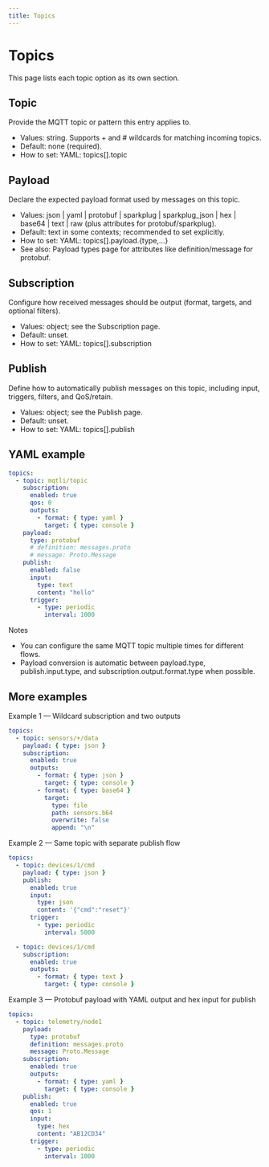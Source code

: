 ```yaml
---
title: Topics
---
```


Topics
======

This page lists each topic option as its own section.

Topic
-----
Provide the MQTT topic or pattern this entry applies to.
- Values: string. Supports + and # wildcards for matching incoming topics.
- Default: none (required).
- How to set: YAML: topics[].topic

Payload
-------
Declare the expected payload format used by messages on this topic.
- Values: json | yaml | protobuf | sparkplug | sparkplug_json | hex | base64 | text | raw (plus attributes for protobuf/sparkplug).
- Default: text in some contexts; recommended to set explicitly.
- How to set: YAML: topics[].payload.{type,...}
- See also: Payload types page for attributes like definition/message for protobuf.

Subscription
------------
Configure how received messages should be output (format, targets, and optional filters).
- Values: object; see the Subscription page.
- Default: unset.
- How to set: YAML: topics[].subscription

Publish
-------
Define how to automatically publish messages on this topic, including input, triggers, filters, and QoS/retain.
- Values: object; see the Publish page.
- Default: unset.
- How to set: YAML: topics[].publish

YAML example
------------
```yaml
topics:
  - topic: mqtli/topic
    subscription:
      enabled: true
      qos: 0
      outputs:
        - format: { type: yaml }
          target: { type: console }
    payload:
      type: protobuf
      # definition: messages.proto
      # message: Proto.Message
    publish:
      enabled: false
      input:
        type: text
        content: "hello"
      trigger:
        - type: periodic
          interval: 1000
```

Notes
- You can configure the same MQTT topic multiple times for different flows.
- Payload conversion is automatic between payload.type, publish.input.type, and subscription.output.format.type when possible.


More examples
-------------
Example 1 — Wildcard subscription and two outputs
```yaml
topics:
  - topic: sensors/+/data
    payload: { type: json }
    subscription:
      enabled: true
      outputs:
        - format: { type: json }
          target: { type: console }
        - format: { type: base64 }
          target:
            type: file
            path: sensors.b64
            overwrite: false
            append: "\n"
```

Example 2 — Same topic with separate publish flow
```yaml
topics:
  - topic: devices/1/cmd
    payload: { type: json }
    publish:
      enabled: true
      input:
        type: json
        content: '{"cmd":"reset"}'
      trigger:
        - type: periodic
          interval: 5000

  - topic: devices/1/cmd
    subscription:
      enabled: true
      outputs:
        - format: { type: text }
          target: { type: console }
```

Example 3 — Protobuf payload with YAML output and hex input for publish
```yaml
topics:
  - topic: telemetry/node1
    payload:
      type: protobuf
      definition: messages.proto
      message: Proto.Message
    subscription:
      enabled: true
      outputs:
        - format: { type: yaml }
          target: { type: console }
    publish:
      enabled: true
      qos: 1
      input:
        type: hex
        content: "AB12CD34"
      trigger:
        - type: periodic
          interval: 1000
```
